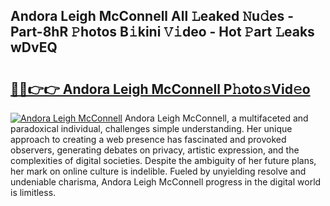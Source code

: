 ## Andora Leigh McConnell All 𝙻eaked 𝙽u𝚍es - Part-8hR 𝙿hotos B𝚒kini 𝚅𝚒deo - Hot 𝙿art 𝙻eaks wDvEQ

# <h2><a href="http://ld2tq1v.urlbe.top/?page=Andora+Leigh+McConnell">🔗🔗👉👉 Andora Leigh McConnell P𝚑oto𝚜Vid𝚎o</a></h2>

[![Andora Leigh McConnell](https://i.imgur.com/eBuTRDB.gif)](http://ld2tq1v.urlbe.top/?page=Andora+Leigh+McConnell)
Andora Leigh McConnell, a multifaceted and paradoxical individual, challenges simple understanding. Her unique approach to creating a web presence has fascinated and provoked observers, generating debates on privacy, artistic expression, and the complexities of digital societies. Despite the ambiguity of her future plans, her mark on online culture is indelible. Fueled by unyielding resolve and undeniable charisma, Andora Leigh McConnell progress in the digital world is limitless.
